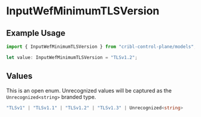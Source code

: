 # InputWefMinimumTLSVersion

## Example Usage

```typescript
import { InputWefMinimumTLSVersion } from "cribl-control-plane/models";

let value: InputWefMinimumTLSVersion = "TLSv1.2";
```

## Values

This is an open enum. Unrecognized values will be captured as the `Unrecognized<string>` branded type.

```typescript
"TLSv1" | "TLSv1.1" | "TLSv1.2" | "TLSv1.3" | Unrecognized<string>
```